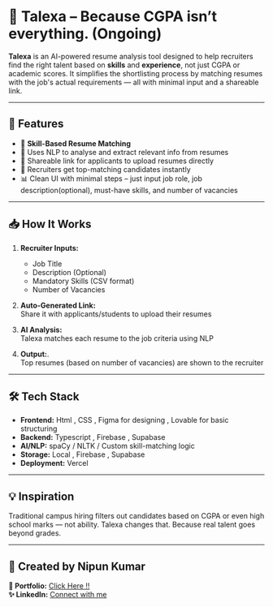 # 💼 Talexa – Because CGPA isn’t everything. (Ongoing)

**Talexa** is an AI-powered resume analysis tool designed to help recruiters find the right talent based on **skills** and **experience**, not just CGPA or academic scores. It simplifies the shortlisting process by matching resumes with the job's actual requirements — all with minimal input and a shareable link.

---

## 🚀 Features

- 🎯 **Skill-Based Resume Matching**
- 🔎 Uses NLP to analyse and extract relevant info from resumes
- 🔗 Shareable link for applicants to upload resumes directly
- 📩 Recruiters get top-matching candidates instantly
- 📊 Clean UI with minimal steps – just input job role, job description(optional), must-have skills, and number of vacancies

---

## 📥 How It Works

1. **Recruiter Inputs:**
   - Job Title
   - Description (Optional) 
   - Mandatory Skills (CSV format)
   - Number of Vacancies

2. **Auto-Generated Link:**  
    Share it with applicants/students to upload their resumes

3. **AI Analysis:**  
    Talexa matches each resume to the job criteria using NLP

4. **Output:**.   
    Top resumes (based on number of vacancies) are shown to the recruiter

---

## 🛠️ Tech Stack

- **Frontend:** Html , CSS , Figma for designing , Lovable for basic structuring
- **Backend:** Typescript , Firebase , Supabase
- **AI/NLP:** spaCy / NLTK / Custom skill-matching logic
- **Storage:** Local , Firebase , Supabase 
- **Deployment:** Vercel

---


## 💡 Inspiration

Traditional campus hiring filters out candidates based on CGPA or even high school marks — not ability. Talexa changes that. Because real talent goes beyond grades.

---

## 🙌 Created by Nipun Kumar

**🔗 Portfolio:** [Click Here !!](https://nipun.framer.website/)  
**✨ LinkedIn:** [Connect with me](https://www.linkedin.com/in/nipunkumar01/)

